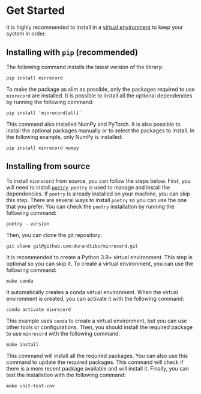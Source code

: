 # Get Started

It is highly recommended to install in
a [virtual environment](https://packaging.python.org/guides/installing-using-pip-and-virtual-environments/)
to keep your system in order.

## Installing with `pip` (recommended)

The following command installs the latest version of the library:

```shell
pip install minrecord
```

To make the package as slim as possible, only the packages required to use `minrecord` are installed.
It is possible to install all the optional dependencies by running the following command:

```shell
pip install 'minrecord[all]'
```

This command also installed NumPy and PyTorch.
It is also possible to install the optional packages manually or to select the packages to install.
In the following example, only NumPy is installed:

```shell
pip install minrecord numpy
```

## Installing from source

To install `minrecord` from source, you can follow the steps below. First, you will need to
install [`poetry`](https://python-poetry.org/docs/master/). `poetry` is used to manage and install
the dependencies.
If `poetry` is already installed on your machine, you can skip this step. There are several ways to
install `poetry` so you can use the one that you prefer. You can check the `poetry` installation by
running the following command:

```shell
poetry --version
```

Then, you can clone the git repository:

```shell
git clone git@github.com:durandtibo/minrecord.git
```

It is recommended to create a Python 3.9+ virtual environment. This step is optional so you
can skip it. To create a virtual environment, you can use the following command:

```shell
make conda
```

It automatically creates a conda virtual environment. When the virtual environment is created, you
can activate it with the following command:

```shell
conda activate minrecord
```

This example uses `conda` to create a virtual environment, but you can use other tools or
configurations. Then, you should install the required package to use `minrecord` with the following
command:

```shell
make install
```

This command will install all the required packages. You can also use this command to update the
required packages. This command will check if there is a more recent package available and will
install it. Finally, you can test the installation with the following command:

```shell
make unit-test-cov
```
